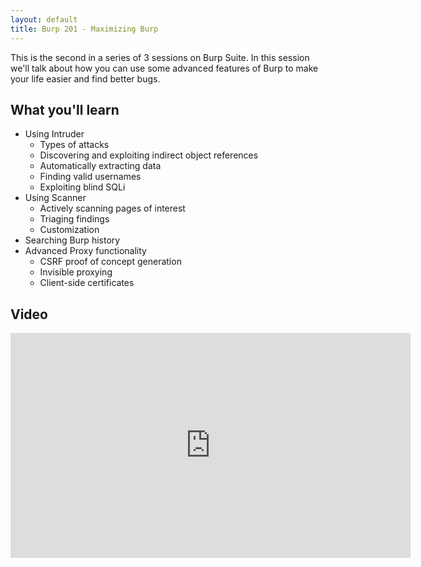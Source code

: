 ```yaml
---
layout: default
title: Burp 201 - Maximizing Burp
---
```


This is the second in a series of 3 sessions on Burp Suite.  In this session we'll talk about how you can use some advanced features of Burp to make your life easier and find better bugs.

What you'll learn
-----------------

- Using Intruder
	- Types of attacks
	- Discovering and exploiting indirect object references
	- Automatically extracting data
	- Finding valid usernames
	- Exploiting blind SQLi
- Using Scanner
	- Actively scanning pages of interest
	- Triaging findings
	- Customization
- Searching Burp history
- Advanced Proxy functionality
	- CSRF proof of concept generation
	- Invisible proxying
	- Client-side certificates

Video
-----

<div class="container">
	<iframe id="ytplayer" type="text/html" width="640" height="360" src="https://www.youtube-nocookie.com/embed/bHTxJIC_jGI?rel=0&autoplay=0&origin={{ site.url }}" frameborder="0"></iframe>
</div>

